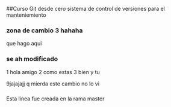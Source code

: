 ##Curso Git desde cero
sistema de control de versiones para el manteniemiento


### zona de cambio 3 hahaha
que hago aqui 

### se ah modificado
1 hola amigo
2 como estas
3 bien y tu


9jajajajj q mierda este cambio no lo vi 
### 
Esta linea fue creada en la rama master